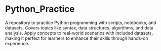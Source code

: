 # Python_Practice
A repository to practice Python programming with scripts, notebooks, and datasets. Covers topics like syntax, data structures, algorithms, and data analysis. Apply concepts to real-world scenarios with included datasets, making it perfect for learners to enhance their skills through hands-on experience.
